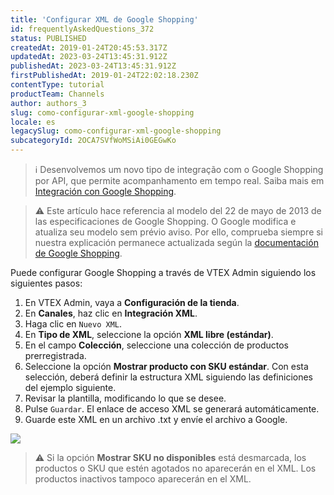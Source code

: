 ```yaml
---
title: 'Configurar XML de Google Shopping'
id: frequentlyAskedQuestions_372
status: PUBLISHED
createdAt: 2019-01-24T20:45:53.317Z
updatedAt: 2023-03-24T13:45:31.912Z
publishedAt: 2023-03-24T13:45:31.912Z
firstPublishedAt: 2019-01-24T22:02:18.230Z
contentType: tutorial
productTeam: Channels
author: authors_3
slug: como-configurar-xml-google-shopping
locale: es
legacySlug: como-configurar-xml-google-shopping
subcategoryId: 2OCA7SVfWoMSiAi0GEGwKo
---
```


>ℹ️ Desenvolvemos um novo tipo de integração com o Google Shopping por API, que permite acompanhamento em tempo real. Saiba mais em [Integración con Google Shopping](https://help.vtex.com/es/tracks/integracion-con-google-shopping--25Sl7iOqq58PGfVfTAo8Xw/2kGKxwD9HKJvTLDTikQ4zG).

>⚠️ Este artículo hace referencia al modelo del 22 de mayo de 2013 de las especificaciones de Google Shopping. O Google modifica e atualiza seu modelo sem prévio aviso. Por ello, comprueba siempre si nuestra explicación permanece actualizada según la [documentación de Google Shopping](https://support.google.com/merchants/answer/188494?hl=pt-BR).

Puede configurar Google Shopping a través de VTEX Admin siguiendo los siguientes pasos:

1. En VTEX Admin, vaya a **Configuración de la tienda**.
2. En **Canales**, haz clic en **Integración XML**.
3. Haga clic en `Nuevo XML`.
4. En **Tipo de XML**, seleccione la opción **XML libre (estándar)**.
5. En el campo **Colección**, seleccione una colección de productos prerregistrada.
6. Seleccione la opción **Mostrar producto con SKU estándar**.
  Con esta selección, deberá definir la estructura XML siguiendo las definiciones del ejemplo siguiente.
7. Revisar la plantilla, modificando lo que se desee.
8. Pulse `Guardar`.
  El enlace de acceso XML se generará automáticamente.
9. Guarde este XML en un archivo .txt y envíe el archivo a Google.

![](https://images.contentful.com/alneenqid6w5/3boyluRWTYA4C0s4qkSG2I/28be460a5f8a6340f0b389fe5000b27c/2.png)

>⚠️ Si la opción **Mostrar SKU no disponibles** está desmarcada, los productos o SKU que estén agotados no aparecerán en el XML. Los productos inactivos tampoco aparecerán en el XML.
